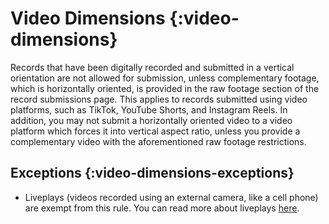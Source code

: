 # Video Dimensions {:video-dimensions}
Records that have been digitally recorded and submitted in a vertical orientation are not allowed for submission, unless complementary footage, which is horizontally oriented, is provided in the raw footage section of the record submissions page. This applies to records submitted using video platforms, such as TikTok, YouTube Shorts, and Instagram Reels. In addition, you may not submit a horizontally oriented video to a video platform which forces it into vertical aspect ratio, unless you provide a complementary video with the aforementioned raw footage restrictions.

## Exceptions {:video-dimensions-exceptions}
- Liveplays (videos recorded using an external camera, like a cell phone) are exempt from this rule. You can read more about liveplays [here](#liveplays).
